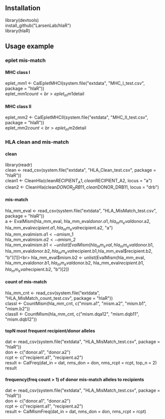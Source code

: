 ## Installation
library(devtools)<br>
install_github("LarsenLab/hlaR")<br>
library(hlaR)<br> 

## Usage example
### eplet mis-match
#### MHC class I
eplet_mm1 <- CalEpletMHCI(system.file("extdata", "MHC_I_test.csv", package = "hlaR"))<br>
eplet_mm1$count<br>
eplet_mm1$detail<br>
#### MHC class II
eplet_mm2 <- CalEpletMHCII(system.file("extdata", "MHC_II_test.csv", package = "hlaR"))<br>
eplet_mm2$count<br> 
eplet_mm2$detail<br>

### HLA clean and mis-match
#### clean
library(readr)<br>
clean <- read_csv(system.file("extdata", "HLA_Clean_test.csv", package = "hlaR"))<br>
clean1 <- CleanHla(clean$RECIPIENT_A1, clean$RECIPIENT_A2, locus = "a")<br>
clean2 <- CleanHla(clean$DONOR_DRB11, clean$DONOR_DRB11, locus = "drb")<br>
#### mis-match
hla_mm_eval <- read_csv(system.file("extdata", "HLA_MisMatch_test.csv", package = "hlaR"))<br>
a <- EvalMism(hla_mm_eval, hla_mm_eval$donor.a1, hla_mm_eval$donor.a2, hla_mm_eval$recipient.a1, hla_mm_eval$recipient.a2, "a")<br>
hla_mm_eval$mism.a1 <- a$mism_1<br>
hla_mm_eval$mism.a2 <- a$mism_2<br>
hla_mm_eval$mism.b1 <- unlist(EvalMism(hla_mm_eval, hla_mm_eval$donor.b1, hla_mm_eval$donor.b2, hla_mm_eval$recipient.b1,hla_mm_eval$recipient.b2, "b")[1])<br>
hla_mm_eval$mism.b2 <- unlist(EvalMism(hla_mm_eval, hla_mm_eval$donor.b1, hla_mm_eval$donor.b2, hla_mm_eval$recipient.b1,hla_mm_eval$recipient.b2, "b")[2])<br>
#### count of mis-match
hla_mm_cnt <- read_csv(system.file("extdata", "HLA_MisMatch_count_test.csv", package = "hlaR"))<br>
classI <- CountMism(hla_mm_cnt, c("mism.a1", "mism.a2", "mism.b1", "mism.b2"))<br>
classII <- CountMism(hla_mm_cnt, c("mism.dqa12", "mism.dqb11", "mism.dqb12"))<br>
#### topN most frequent recipient/donor alleles 
dat <- read_csv(system.file("extdata", "HLA_MisMatch_test.csv", package = "hlaR"))<br>
don <- c("donor.a1", "donor.a2")<br>
rcpt <- c("recipient.a1", "recipient.a2")<br>
result <- CalFreq(dat_in = dat, nms_don = don, nms_rcpt = rcpt, top_n = 2)<br>
result<br>
#### frequency(freq count > 1) of donor mis-match alleles to recipients
dat <- read_csv(system.file("extdata", "HLA_MisMatch_test.csv", package = "hlaR"))<br>
don <- c("donor.a1", "donor.a2")<br>
rcpt <- c("recipient.a1", "recipient.a2")<br>
result <- CalMismFreq(dat_in = dat, nms_don = don, nms_rcpt = rcpt)<br> 

